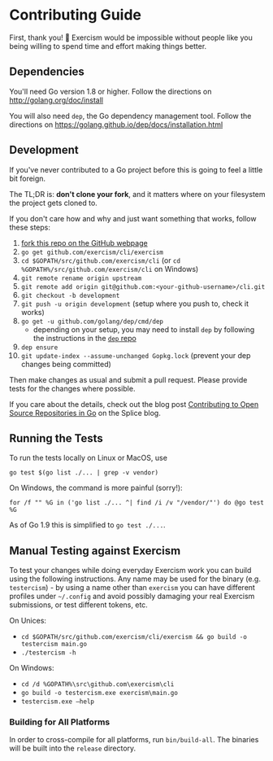 # Contributing Guide

First, thank you! :tada:
Exercism would be impossible without people like you being willing to spend time and effort making things better.

## Dependencies

You'll need Go version 1.8 or higher. Follow the directions on http://golang.org/doc/install

You will also need `dep`, the Go dependency management tool. Follow the directions on https://golang.github.io/dep/docs/installation.html

## Development

If you've never contributed to a Go project before this is going to feel a little bit foreign.

The TL;DR is: **don't clone your fork**, and it matters where on your filesystem the project gets cloned to.

If you don't care how and why and just want something that works, follow these steps:

1. [fork this repo on the GitHub webpage][fork]
1. `go get github.com/exercism/cli/exercism`
1. `cd $GOPATH/src/github.com/exercism/cli` (or `cd %GOPATH%/src/github.com/exercism/cli` on Windows)
1. `git remote rename origin upstream`
1. `git remote add origin git@github.com:<your-github-username>/cli.git`
1. `git checkout -b development`
1. `git push -u origin development` (setup where you push to, check it works)
1. `go get -u github.com/golang/dep/cmd/dep`
   * depending on your setup, you may need to install `dep` by following the instructions in the [`dep` repo](https://github.com/golang/dep)
1. `dep ensure`
1. `git update-index --assume-unchanged Gopkg.lock` (prevent your dep changes being committed)

Then make changes as usual and submit a pull request. Please provide tests for the changes where possible.

If you care about the details, check out the blog post [Contributing to Open Source Repositories in Go][contrib-blog] on the Splice blog.

## Running the Tests

To run the tests locally on Linux or MacOS, use

```
go test $(go list ./... | grep -v vendor)
```

On Windows, the command is more painful (sorry!):

```
for /f "" %G in ('go list ./... ^| find /i /v "/vendor/"') do @go test %G
```

As of Go 1.9 this is simplified to `go test ./...`.

## Manual Testing against Exercism

To test your changes while doing everyday Exercism work you
can build using the following instructions. Any name may be used for the
binary (e.g. `testercism`) - by using a name other than `exercism` you
can have different profiles under `~/.config` and avoid possibly
damaging your real Exercism submissions, or test different tokens, etc.

On Unices:

- `cd $GOPATH/src/github.com/exercism/cli/exercism && go build -o testercism main.go`
- `./testercism -h`

On Windows:

- `cd /d %GOPATH%\src\github.com\exercism\cli`
- `go build -o testercism.exe exercism\main.go`
- `testercism.exe —help`

### Building for All Platforms

In order to cross-compile for all platforms, run `bin/build-all`. The binaries
will be built into the `release` directory.

[fork]: https://github.com/exercism/cli/fork
[contrib-blog]: https://splice.com/blog/contributing-open-source-git-repositories-go/
